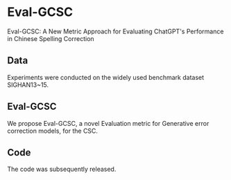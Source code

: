 # Eval-GCSC

Eval-GCSC: A New Metric Approach for Evaluating ChatGPT's Performance in Chinese Spelling Correction

## Data
Experiments were conducted on the widely used benchmark dataset SIGHAN13~15.

## Eval-GCSC
We propose Eval-GCSC, a novel Evaluation metric for Generative error correction models, for the CSC.

## Code

The code was subsequently released.
